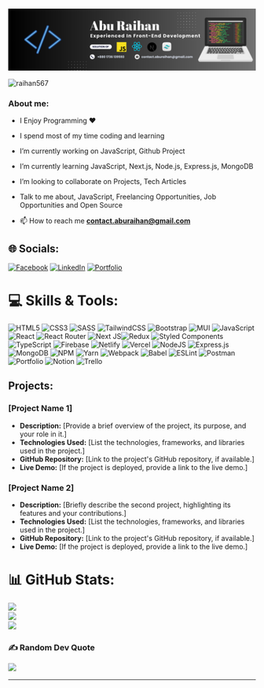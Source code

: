 ![banner-image](./asset/Abu%20Raihan1.png)

<p align="left"> <img src="https://komarev.com/ghpvc/?username=raihan567&label=Profile%20views&color=0e75b6&style=flat" alt="raihan567" /> </p>

 <h3>About me:</h3>

- I Enjoy Programming ❤

- I spend most of my time coding and learning

- I’m currently working on JavaScript, Github Project

- I’m currently learning JavaScript, Next.js, Node.js, Express.js, MongoDB

- I’m looking to collaborate on Projects, Tech Articles

- Talk to me about, JavaScript, Freelancing Opportunities, Job Opportunities and
  Open Source

- 📫 How to reach me **contact.aburaihan@gmail.com** <br>

## 🌐 Socials:

[![Facebook](https://img.shields.io/badge/Facebook-%231877F2.svg?logo=Facebook&logoColor=white)](https://facebook.com/https://www.facebook.com/abu.raihan.sumu/)
[![LinkedIn](https://img.shields.io/badge/LinkedIn-%230077B5.svg?logo=linkedin&logoColor=white)](https://linkedin.com/in/https://www.linkedin.com/in/devaburaihan/)
[![Portfolio](https://img.shields.io/badge/%E2%9E%A1-Portfolio-red)](https://dev-portfolio-tawny.vercel.app/)

# 💻 Skills & Tools:

![HTML5](https://img.shields.io/badge/html5-%23E34F26.svg?style=for-the-badge&logo=html5&logoColor=white)
![CSS3](https://img.shields.io/badge/css3-%231572B6.svg?style=for-the-badge&logo=css3&logoColor=white)
![SASS](https://img.shields.io/badge/SASS-hotpink.svg?style=for-the-badge&logo=SASS&logoColor=white)
![TailwindCSS](https://img.shields.io/badge/tailwindcss-%2338B2AC.svg?style=for-the-badge&logo=tailwind-css&logoColor=white)
![Bootstrap](https://img.shields.io/badge/bootstrap-%23563D7C.svg?style=for-the-badge&logo=bootstrap&logoColor=white)
![MUI](https://img.shields.io/badge/MUI-%230081CB.svg?style=for-the-badge&logo=material-ui&logoColor=white)
![JavaScript](https://img.shields.io/badge/javascript-%23323330.svg?style=for-the-badge&logo=javascript&logoColor=%23F7DF1E)
![React](https://img.shields.io/badge/react-%2320232a.svg?style=for-the-badge&logo=react&logoColor=%2361DAFB)
![React Router](https://img.shields.io/badge/React_Router-CA4245?style=for-the-badge&logo=react-router&logoColor=white)
![Next JS](https://img.shields.io/badge/Next-black?style=for-the-badge&logo=next.js&logoColor=white)![Redux](https://img.shields.io/badge/redux-%23593d88.svg?style=for-the-badge&logo=redux&logoColor=white)
![Styled Components](https://img.shields.io/badge/styled--components-DB7093?style=for-the-badge&logo=styled-components&logoColor=white)
![TypeScript](https://img.shields.io/badge/typescript-%23007ACC.svg?style=for-the-badge&logo=typescript&logoColor=white)
![Firebase](https://img.shields.io/badge/firebase-%23039BE5.svg?style=for-the-badge&logo=firebase)
![Netlify](https://img.shields.io/badge/netlify-%23000000.svg?style=for-the-badge&logo=netlify&logoColor=#00C7B7)
![Vercel](https://img.shields.io/badge/vercel-%23000000.svg?style=for-the-badge&logo=vercel&logoColor=white)
![NodeJS](https://img.shields.io/badge/node.js-6DA55F?style=for-the-badge&logo=node.js&logoColor=white)
![Express.js](https://img.shields.io/badge/express.js-%23404d59.svg?style=for-the-badge&logo=express&logoColor=%2361DAFB)
![MongoDB](https://img.shields.io/badge/MongoDB-%234ea94b.svg?style=for-the-badge&logo=mongodb&logoColor=white)
![NPM](https://img.shields.io/badge/NPM-%23000000.svg?style=for-the-badge&logo=npm&logoColor=white)
![Yarn](https://img.shields.io/badge/yarn-%232C8EBB.svg?style=for-the-badge&logo=yarn&logoColor=white)
![Webpack](https://img.shields.io/badge/webpack-%238DD6F9.svg?style=for-the-badge&logo=webpack&logoColor=black)
![Babel](https://img.shields.io/badge/Babel-F9DC3e?style=for-the-badge&logo=babel&logoColor=black)
![ESLint](https://img.shields.io/badge/ESLint-4B3263?style=for-the-badge&logo=eslint&logoColor=white)
![Postman](https://img.shields.io/badge/Postman-FF6C37?style=for-the-badge&logo=postman&logoColor=white)
![Portfolio](https://img.shields.io/badge/Portfolio-%23000000.svg?style=for-the-badge&logo=firefox&logoColor=#FF7139)
![Notion](https://img.shields.io/badge/Notion-%23000000.svg?style=for-the-badge&logo=notion&logoColor=white)
![Trello](https://img.shields.io/badge/Trello-%23026AA7.svg?style=for-the-badge&logo=Trello&logoColor=white)

## **Projects:**

### [Project Name 1]

- **Description:** [Provide a brief overview of the project, its purpose, and
  your role in it.]
- **Technologies Used:** [List the technologies, frameworks, and libraries used
  in the project.]
- **GitHub Repository:** [Link to the project's GitHub repository, if
  available.]
- **Live Demo:** [If the project is deployed, provide a link to the live demo.]

### [Project Name 2]

- **Description:** [Briefly describe the second project, highlighting its
  features and your contributions.]
- **Technologies Used:** [List the technologies, frameworks, and libraries used
  in the project.]
- **GitHub Repository:** [Link to the project's GitHub repository, if
  available.]
- **Live Demo:** [If the project is deployed, provide a link to the live demo.]

# 📊 GitHub Stats:

![](https://github-readme-stats.vercel.app/api?username=Raihan567&theme=dark&hide_border=true&include_all_commits=false&count_private=false)<br/>
![](https://github-readme-streak-stats.herokuapp.com/?user=Raihan567&theme=dark&hide_border=true)<br/>
![](https://github-readme-stats.vercel.app/api/top-langs/?username=Raihan567&theme=dark&hide_border=true&include_all_commits=false&count_private=false&layout=compact)

### ✍️ Random Dev Quote

![](https://quotes-github-readme.vercel.app/api?type=horizontal&theme=merko)

---
